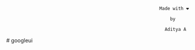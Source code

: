                                      










                                                             


                                                             Made with ❤️

                                                                 by

                                                               Aditya A

#   g o o g l e u i  
 